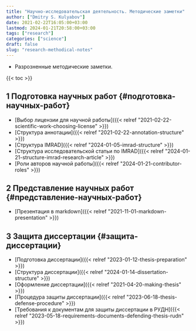 ```yaml
---
title: "Научно-исследовательская деятельность. Методические заметки"
author: ["Dmitry S. Kulyabov"]
date: 2021-02-22T16:05:00+03:00
lastmod: 2024-01-21T20:58:00+03:00
tags: ["research"]
categories: ["science"]
draft: false
slug: "research-methodical-notes"
---
```


-   Разрозненные методические заметки.

<!--more-->

{{< toc >}}


## <span class="section-num">1</span> Подготовка научных работ {#подготовка-научных-работ}

-   [Выбор лицензии для научной работы]({{< relref "2021-02-22-scientific-work-choosing-license" >}})
-   [Структура аннотации]({{< relref "2021-02-22-annotation-structure" >}})
-   [Структура IMRAD]({{< relref "2024-01-05-imrad-structure" >}})
-   [Структура исследовательской статьи по IMRAD]({{< relref "2024-01-21-structure-imrad-research-article" >}})
-   [Роли авторов научной работы]({{< relref "2024-01-21-contributor-roles" >}})


## <span class="section-num">2</span> Представление научных работ {#представление-научных-работ}

-   [Презентация в markdown]({{< relref "2021-11-01-markdown-presentation" >}})


## <span class="section-num">3</span> Защита диссертации {#защита-диссертации}

-   [Подготовка диссертации]({{< relref "2023-01-12-thesis-preparation" >}})
-   [Структура диссертации]({{< relref "2024-01-14-dissertation-structure" >}})
-   [Оформление диссертации]({{< relref "2021-04-20-making-thesis" >}})
-   [Процедура защиты диссертации]({{< relref "2023-06-18-thesis-defense-procedure" >}})
-   [Требования к документам для защиты диссертации в РУДН]({{< relref "2023-05-18-requirements-documents-defending-thesis-rudn" >}})
